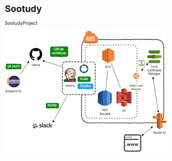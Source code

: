 # Sootudy
SootudyProject

![structure](https://github.com/SooJae/Study/blob/master/portfolio/sootudy/img/structure.png)
